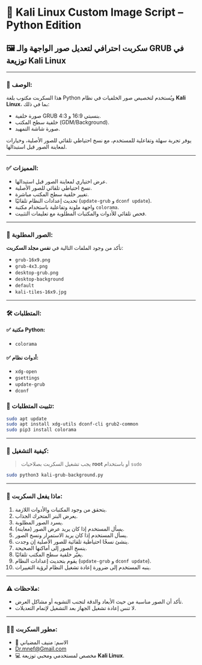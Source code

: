 
# 🔧 Kali Linux Custom Image Script – Python Edition

## 🖼️ سكربت احترافي لتعديل صور الواجهة والـ GRUB في توزيعة Kali Linux

---

### 📌 الوصف:

هذا السكربت مكتوب بلغة Python ويُستخدم لتخصيص صور الخلفيات في نظام **Kali Linux**، بما في ذلك:

- صورة خلفية GRUB بنسبتي 16:9 و 4:3.
- خلفية سطح المكتب (GDM/Background).
- صورة شاشة التمهيد.

يوفر تجربة سهلة وتفاعلية للمستخدم، مع نسخ احتياطي تلقائي للصور الأصلية، وخيارات لمعاينة الصور قبل استبدالها.

---

### ✅ المميزات:

- عرض اختياري لمعاينة الصور قبل استبدالها.
- نسخ احتياطي تلقائي للصور الأصلية.
- تغيير خلفية سطح المكتب مباشرة.
- تحديث إعدادات النظام تلقائيًا (`update-grub` و `dconf update`).
- واجهة ملونة وتفاعلية باستخدام مكتبة `colorama`.
- فحص تلقائي للأدوات والمكتبات المطلوبة مع تعليمات التثبيت.

---

### 📁 الصور المطلوبة:

تأكد من وجود الملفات التالية في **نفس مجلد السكربت**:

- `grub-16x9.png`
- `grub-4x3.png`
- `desktop-grub.png`
- `desktop-background`
- `default`
- `kali-tiles-16x9.jpg`

---

### 🛠️ المتطلبات:

#### ✅ مكتبة Python:

- `colorama`

#### ✅ أدوات نظام:

- `xdg-open`
- `gsettings`
- `update-grub`
- `dconf`

### 🔄 تثبيت المتطلبات:

```bash
sudo apt update
sudo apt install xdg-utils dconf-cli grub2-common
sudo pip3 install colorama
```

---

### 🧪 كيفية التشغيل:

> يجب تشغيل السكربت بصلاحيات **root** أو باستخدام `sudo`

```bash
sudo python3 kali-grub-background.py
```

---

### 📌 ماذا يفعل السكربت:

1. يتحقق من وجود المكتبات والأدوات اللازمة.
2. يعرض البنر المتحرك الجذاب.
3. يسرد الصور المطلوبة.
4. يسأل المستخدم إذا كان يريد عرض الصور (معاينة).
5. يسأل المستخدم إذا كان يريد الاستمرار ونسخ الصور.
6. ينشئ نسخًا احتياطية تلقائية للصور الأصلية إن وجدت.
7. ينسخ الصور إلى أماكنها الصحيحة.
8. يغيّر خلفية سطح المكتب تلقائيًا.
9. يقوم بتحديث إعدادات النظام (`update-grub` و `dconf update`).
10. ينبه المستخدم إلى ضرورة إعادة تشغيل النظام لرؤية التغييرات.

---

### ⚠️ ملاحظات:

- تأكد أن الصور مناسبة من حيث الأبعاد والدقة لتجنب التشويه أو مشاكل العرض.
- لا تنس إعادة تشغيل الجهاز بعد التشغيل لإتمام التعديلات.

---

### 👨‍💻 مطور السكربت:

- 📛 الاسم: منيف المضياني 
-  Dr.mnef@Gmail.com
- 💻 مخصص لمستخدمي ومحبي توزيعة **Kali Linux**.
